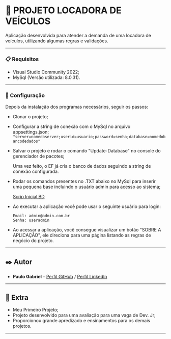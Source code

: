 # 🚗 PROJETO LOCADORA DE VEÍCULOS

Aplicação desenvolvida para atender a demanda de uma locadora de veículos, utilizando algumas regras e validações.

-----------------
### 📋 Requisitos

- Visual Studio Community 2022;
- MySql (Versão utilizada: 8.0.31).

-----------------
### 🔧 Configuração

Depois da instalação dos programas necessários, seguir os passos:

  - Clonar o projeto;
  
  - Configurar a string de conexão com o MySql no arquivo appsettings.json;
      ``` "server=nomedoserver;userid=usuario;password=senha;database=nomedobancodedados" ```
      
  - Salvar o projeto e rodar o comando "Update-Database" no console do gerenciador de pacotes;
  
      Uma vez feito, o EF já cria o banco de dados seguindo a string de conexão configurada.
  
  - Rodar os comandos presentes no .TXT abaixo no MySql para inserir uma pequena base incluindo o usuário admin para acesso ao sistema;
  
      [Scrip Inicial BD](https://github.com/paulogabri-el/projetoLocadoraVeiculos/files/10495278/ScriptLocadoraVec.txt)
  
  - Ao executar a aplicação você pode usar o seguinte usuário para login:
      ```
      Email: admin@admin.com.br
      Senha: useradmin
      ``` 
  
  - Ao acessar a aplicação, você consegue visualizar um botão "SOBRE A APLICAÇÃO", ele direciona para uma página listando as regras de negócio do projeto.

-----------------
## ✒️ Autor

* **Paulo Gabriel** - [Perfil GitHub](https://github.com/paulogabri-el) / [Perfil LinkedIn](https://www.linkedin.com/in/paulogabri-el/)

-----------------
## 📌 Extra

* Meu Primeiro Projeto;
* Projeto desenvolvido para uma avaliação para uma vaga de Dev. Jr;
* Proporcionou grande apredizado e ensinamentos para os demais projetos.


-----------------
